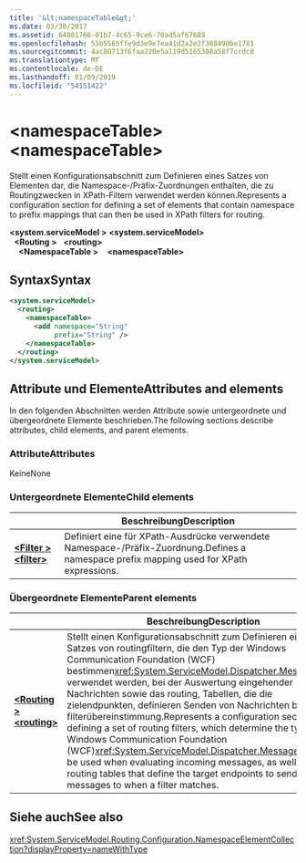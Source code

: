 ```yaml
---
title: '&lt;namespaceTable&gt;'
ms.date: 03/30/2017
ms.assetid: 64801766-01b7-4c65-9ce6-70ad5af67689
ms.openlocfilehash: 55b5565ffe9d3e9e7ea41d2a2e2f380490be1781
ms.sourcegitcommit: 4ac80713f6faa220e5a119d5165308a58f7ccdc8
ms.translationtype: MT
ms.contentlocale: de-DE
ms.lasthandoff: 01/09/2019
ms.locfileid: "54151422"
---
```

# <a name="ltnamespacetablegt"></a><span data-ttu-id="48b75-102">&lt;namespaceTable&gt;</span><span class="sxs-lookup"><span data-stu-id="48b75-102">&lt;namespaceTable&gt;</span></span>

<span data-ttu-id="48b75-103">Stellt einen Konfigurationsabschnitt zum Definieren eines Satzes von Elementen dar, die Namespace-/Präfix-Zuordnungen enthalten, die zu Routingzwecken in XPath-Filtern verwendet werden können.</span><span class="sxs-lookup"><span data-stu-id="48b75-103">Represents a configuration section for defining a set of elements that contain namespace to prefix mappings that can then be used in XPath filters for routing.</span></span>

<span data-ttu-id="48b75-104">**\<system.serviceModel >** </span><span class="sxs-lookup"><span data-stu-id="48b75-104">**\<system.serviceModel>** </span></span>  
<span data-ttu-id="48b75-105">&nbsp;&nbsp;**\<Routing >** </span><span class="sxs-lookup"><span data-stu-id="48b75-105">&nbsp;&nbsp;**\<routing>** </span></span>  
<span data-ttu-id="48b75-106">&nbsp;&nbsp;&nbsp;&nbsp;**\<NamespaceTable >**</span><span class="sxs-lookup"><span data-stu-id="48b75-106">&nbsp;&nbsp;&nbsp;&nbsp;**\<namespaceTable>**</span></span>
  
## <a name="syntax"></a><span data-ttu-id="48b75-107">Syntax</span><span class="sxs-lookup"><span data-stu-id="48b75-107">Syntax</span></span>  
  
```xml  
<system.serviceModel>
  <routing>
    <namespaceTable>
      <add namespace="String"
           prefix="String" />
    </namespaceTable>
  </routing>
</system.serviceModel>
```  
  
## <a name="attributes-and-elements"></a><span data-ttu-id="48b75-108">Attribute und Elemente</span><span class="sxs-lookup"><span data-stu-id="48b75-108">Attributes and elements</span></span>

<span data-ttu-id="48b75-109">In den folgenden Abschnitten werden Attribute sowie untergeordnete und übergeordnete Elemente beschrieben.</span><span class="sxs-lookup"><span data-stu-id="48b75-109">The following sections describe attributes, child elements, and parent elements.</span></span>

### <a name="attributes"></a><span data-ttu-id="48b75-110">Attribute</span><span class="sxs-lookup"><span data-stu-id="48b75-110">Attributes</span></span>

<span data-ttu-id="48b75-111">Keine</span><span class="sxs-lookup"><span data-stu-id="48b75-111">None</span></span>

### <a name="child-elements"></a><span data-ttu-id="48b75-112">Untergeordnete Elemente</span><span class="sxs-lookup"><span data-stu-id="48b75-112">Child elements</span></span>

|     | <span data-ttu-id="48b75-113">Beschreibung</span><span class="sxs-lookup"><span data-stu-id="48b75-113">Description</span></span> |
| --- | ----------- |
| [<span data-ttu-id="48b75-114">**\<Filter >**</span><span class="sxs-lookup"><span data-stu-id="48b75-114">**\<filter>**</span></span>](../../../../../docs/framework/configure-apps/file-schema/wcf/filter.md) | <span data-ttu-id="48b75-115">Definiert eine für XPath-Ausdrücke verwendete Namespace-/Präfix-Zuordnung.</span><span class="sxs-lookup"><span data-stu-id="48b75-115">Defines a namespace prefix mapping used for XPath expressions.</span></span> |

### <a name="parent-elements"></a><span data-ttu-id="48b75-116">Übergeordnete Elemente</span><span class="sxs-lookup"><span data-stu-id="48b75-116">Parent elements</span></span>

|     | <span data-ttu-id="48b75-117">Beschreibung</span><span class="sxs-lookup"><span data-stu-id="48b75-117">Description</span></span> |
| --- | ----------- |
| [<span data-ttu-id="48b75-118">**\<Routing >**</span><span class="sxs-lookup"><span data-stu-id="48b75-118">**\<routing>**</span></span>](../../../../../docs/framework/configure-apps/file-schema/wcf/routing.md) | <span data-ttu-id="48b75-119">Stellt einen Konfigurationsabschnitt zum Definieren eines Satzes von routingfiltern, die den Typ der Windows Communication Foundation (WCF) bestimmen<xref:System.ServiceModel.Dispatcher.MessageFilter> verwendet werden, bei der Auswertung eingehender Nachrichten sowie das routing, Tabellen, die die zielendpunkten, definieren Senden von Nachrichten bei filterübereinstimmung.</span><span class="sxs-lookup"><span data-stu-id="48b75-119">Represents a configuration section for defining a set of routing filters, which determine the type of Windows Communication Foundation (WCF)<xref:System.ServiceModel.Dispatcher.MessageFilter> to be used when evaluating incoming messages, as well as routing tables that define the target endpoints to send messages to when a filter matches.</span></span> |

## <a name="see-also"></a><span data-ttu-id="48b75-120">Siehe auch</span><span class="sxs-lookup"><span data-stu-id="48b75-120">See also</span></span>

<xref:System.ServiceModel.Routing.Configuration.NamespaceElementCollection?displayProperty=nameWithType>
